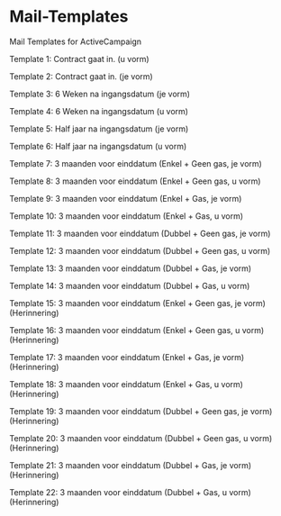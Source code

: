 # Mail-Templates
Mail Templates for ActiveCampaign

Template 1: Contract gaat in. (u vorm)

Template 2: Contract gaat in. (je vorm)

Template 3: 6 Weken na ingangsdatum (je vorm)

Template 4: 6 Weken na ingangsdatum (u vorm)

Template 5: Half jaar na ingangsdatum (je vorm)

Template 6: Half jaar na ingangsdatum (u vorm)

Template 7: 3 maanden voor einddatum (Enkel + Geen gas, je vorm)

Template 8: 3 maanden voor einddatum (Enkel + Geen gas, u vorm)

Template 9: 3 maanden voor einddatum (Enkel + Gas, je vorm)

Template 10: 3 maanden voor einddatum (Enkel + Gas, u vorm)

Template 11: 3 maanden voor einddatum (Dubbel + Geen gas, je vorm)

Template 12: 3 maanden voor einddatum (Dubbel + Geen gas, u vorm)

Template 13: 3 maanden voor einddatum (Dubbel + Gas, je vorm)

Template 14: 3 maanden voor einddatum (Dubbel + Gas, u vorm)

Template 15: 3 maanden voor einddatum (Enkel + Geen gas, je vorm) (Herinnering)

Template 16: 3 maanden voor einddatum (Enkel + Geen gas, u vorm) (Herinnering)

Template 17: 3 maanden voor einddatum (Enkel + Gas, je vorm) (Herinnering)

Template 18: 3 maanden voor einddatum (Enkel + Gas, u vorm) (Herinnering)

Template 19: 3 maanden voor einddatum (Dubbel + Geen gas, je vorm) (Herinnering)

Template 20: 3 maanden voor einddatum (Dubbel + Geen gas, u vorm) (Herinnering)

Template 21: 3 maanden voor einddatum (Dubbel + Gas, je vorm) (Herinnering)

Template 22: 3 maanden voor einddatum (Dubbel + Gas, u vorm) (Herinnering)

